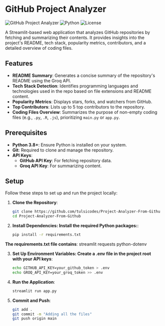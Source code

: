 # GitHub Project Analyzer

![GitHub Project Analyzer](https://img.shields.io/badge/Streamlit-App-blue) ![Python](https://img.shields.io/badge/Python-3.8+-yellow) ![License](https://img.shields.io/badge/License-MIT-green)

A Streamlit-based web application that analyzes GitHub repositories by fetching and summarizing their contents. It provides insights into the project's README, tech stack, popularity metrics, contributors, and a detailed overview of coding files.

## Features

- **README Summary**: Generates a concise summary of the repository's README using the Groq API.
- **Tech Stack Detection**: Identifies programming languages and technologies used in the repo based on file extensions and README content.
- **Popularity Metrics**: Displays stars, forks, and watchers from GitHub.
- **Top Contributors**: Lists up to 5 top contributors to the repository.
- **Coding Files Overview**: Summarizes the purpose of non-empty coding files (e.g., `.py`, `.R`, `.js`), prioritizing `main.py` or `app.py`.

## Prerequisites

- **Python 3.8+**: Ensure Python is installed on your system.
- **Git**: Required to clone and manage the repository.
- **API Keys**:
  - **GitHub API Key**: For fetching repository data.
  - **Groq API Key**: For summarizing content.

## Setup

Follow these steps to set up and run the project locally:

1. **Clone the Repository**:
   ```bash
   git clone https://github.com/tulsicodes/Project-Analyzer-From-Github.git
   cd Project-Analyzer-From-Github

2. **Install Dependencies: Install the required Python packages:**:
   ```bash
   pip install -r requirements.txt

**The requirements.txt file contains**:
streamlit
requests
python-dotenv

3. **Set Up Environment Variables: Create a .env file in the project root with your API keys**:
    ```bash
    echo GITHUB_API_KEY=your_github_token > .env
    echo GROQ_API_KEY=your_groq_token >> .env
4. **Run the Application**:
    ```bash
    streamlit run app.py
5. **Commit and Push**:
    ```bash
    git add .
    git commit -m "Adding all the files"
    git push origin main

